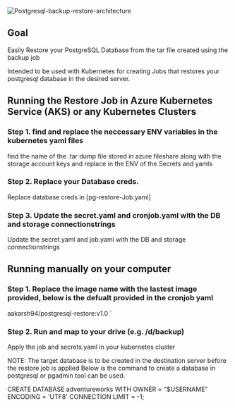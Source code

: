 ![Postgresql-backup-restore-architecture](https://user-images.githubusercontent.com/85996087/152223067-bf76710e-18cc-4e4e-8345-bc272c6bed62.jpg)


## Goal

Easily Restore your PostgreSQL Database from the tar file created using the backup job

Intended to be used with Kubernetes for creating Jobs that restores your postgresql database in the desired server.

## Running the Restore Job in Azure Kubernetes Service (AKS) or any Kubernetes Clusters

### Step 1. find and replace the neccessary ENV variables in the kubernetes yaml files

find the name of the .tar dump file stored in azure fileshare along with the storage account keys and replace in the ENV of the Secrets and yamls

### Step 2. Replace your Database creds.
Replace database creds in [pg-restore-Job.yaml]

### Step 3. Update the secret.yaml and cronjob.yaml with the DB and storage connectionstrings

Update the secret.yaml and job.yaml with the DB and storage connectionstrings

## Running manually on your computer

### Step 1. Replace the image name with the lastest image provided, below is the defualt provided in the cronjob yaml

aakarsh94/postgresql-restore:v1.0 `

### Step 2. Run and map to your drive (e.g. /d/backup)

 Apply the job and secrets.yaml in your kubernetes cluster

 NOTE: The target database is to be created in the destination server before the restore job is applied Below is the command to create a database in postgresql or pgadmin tool can be used.

CREATE DATABASE adventureworks
    WITH 
    OWNER = "$USERNAME"
    ENCODING = 'UTF8'
    CONNECTION LIMIT = -1; 

